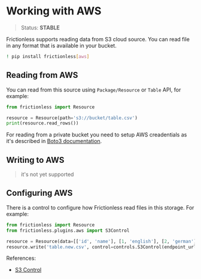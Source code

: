 # Working with AWS

> Status: **STABLE**

Frictionless supports reading data from S3 cloud source. You can read file in any format that is available in your bucket.

```sh
! pip install frictionless[aws]
```

## Reading from AWS

You can read from this source using `Package/Resource` or `Table` API, for example:

```py
from frictionless import Resource

resource = Resource(path='s3://bucket/table.csv')
print(resource.read_rows())
```

For reading from a private bucket you need to setup AWS creadentials as it's described in [Boto3 documentation](https://boto3.amazonaws.com/v1/documentation/api/latest/guide/credentials.html#environment-variables).

## Writing to AWS

> it's not yet supported

## Configuring AWS

There is a control to configure how Frictionless read files in this storage. For example:

```py
from frictionless import Resource
from frictionless.plugins.aws import S3Control

resource = Resource(data=[['id', 'name'], [1, 'english'], [2, 'german']])
resource.write('table.new.csv', control=controls.S3Control(endpoint_url='<url>'))
```

References:
- [S3 Control](https://frictionlessdata.io/tooling/python/schemes-reference/#s3)
